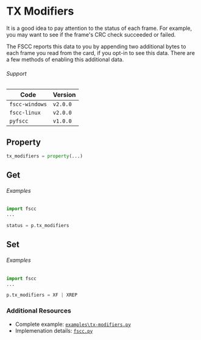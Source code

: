# TX Modifiers

It is a good idea to pay attention to the status of each frame. For example,
you may want to see if the frame's CRC check succeeded or failed.

The FSCC reports this data to you by appending two additional bytes to each
frame you read from the card, if you opt-in to see this data. There are a few
methods of enabling this additional data.

###### Support
| Code           | Version
| -------------- | --------
| `fscc-windows` | `v2.0.0`
| `fscc-linux`   | `v2.0.0`
| `pyfscc`       | `v1.0.0`


## Property
```python
tx_modifiers = property(...)
```


## Get
###### Examples
```python
import fscc
...

status = p.tx_modifiers
```


## Set
###### Examples
```python
import fscc
...

p.tx_modifiers = XF | XREP
```


### Additional Resources
- Complete example: [`examples\tx-modifiers.py`](https://github.com/commtech/netfscc/blob/master/examples/tx-modifiers.py)
- Implemenation details: [`fscc.py`](https://github.com/commtech/netfscc/blob/master/fscc.py)
